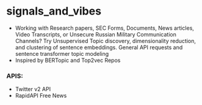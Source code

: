 # signals_and_vibes
- Working with Research papers, SEC Forms, Documents, News articles, Video Transcripts, or Unsecure Russian Military Communication Channels? Try Unsupervised Topic discovery, dimensionality reduction, and clustering of sentence embeddings.
General API requests and sentence transformer topic modeling
- Inspired by BERTopic and Top2vec Repos

### APIS:
- Twitter v2 API
- RapidAPI Free News

